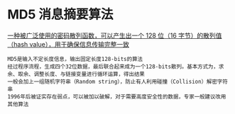 # MD5 消息摘要算法

[一种被广泛使用的密码散列函数，可以产生出一个 128 位（16 字节）的散列值（hash value），用于确保信息传输完整一致](https://zh.wikipedia.org/wiki/MD5)

    MD5是输入不定长度信息，输出固定长度128-bits的算法
    经过程序流程，生成四个32位数据，最后联合起来成为一个128-bits散列。基本方式为，求余、取余、调整长度、与链接变量进行循环运算，得出结果
    一般会加上一组随机字符串（Random string），防止有人利用碰撞（Collision）解密字符串
    1996年后被证实存在弱点，可以被加以破解，对于需要高度安全性的数据，专家一般建议改用其他算法

